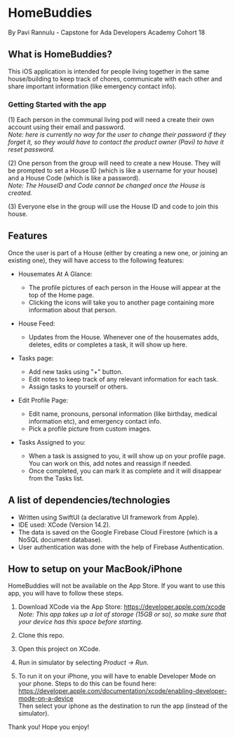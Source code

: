 # HomeBuddies
By Pavi Rannulu - Capstone for Ada Developers Academy Cohort 18

## What is HomeBuddies?
This iOS application is intended for people living together in the same house/building to keep track of chores, communicate with each other and share important information (like emergency contact info).

### Getting Started with the app
(1) Each person in the communal living pod will need a create their own account using their email and password.
<br>
*Note: here is currently no way for the user to change their password if they forget it, so they would have to contact the product owner (Pavi) to have it reset password.*

(2) One person from the group will need to create a new House. They will be prompted to set a House ID (which is like a username for your house) and a House Code (which is like a password).
<br>
*Note: The HouseID and Code cannot be changed once the House is created.*

(3) Everyone else in the group will use the House ID and code to join this house.


## Features
Once the user is part of a House (either by creating a new one, or joining an existing one), they will have access to the following features:
* Housemates At A Glance: 
	* The profile pictures of each person in the House will appear at the top of the Home page. 
	* Clicking the icons will take you to another page containing more information about that person.

* House Feed: 
	* Updates from the House. Whenever one of the housemates adds, deletes, edits or completes a task, it will show up here.
	
* Tasks page:
	* Add new tasks using "+" button.
	* Edit notes to keep track of any relevant information for each task.
	* Assign tasks to yourself or others.
	
* Edit Profile Page:
	* Edit name, pronouns, personal information (like birthday, medical information etc), and emergency contact info.
	* Pick a profile picture from custom images.

* Tasks Assigned to you:
	* When a task is assigned to you, it will show up on your profile page. You can work on this, add notes and reassign if needed.
	* Once completed, you can mark it as complete and it will disappear from the Tasks list.

## A list of dependencies/technologies
* Written using SwiftUI (a declarative UI framework from Apple).
* IDE used: XCode (Version 14.2). 
* The data is saved on the Google Firebase Cloud Firestore (which is a NoSQL document database). 
* User authentication was done with the help of Firebase Authentication.

## How to setup on your MacBook/iPhone
HomeBuddies will not be available on the App Store. If you want to use this app, you will have to follow these steps.

1. Download XCode via the App Store: https://developer.apple.com/xcode
<br> *Note: This app takes up a lot of storage (15GB or so), so make sure that your device has this space before starting.*

2. Clone this repo. 

3. Open this project on XCode.

4. Run in simulator by selecting *Product -> Run*.

5. To run it on your iPhone, you will have to enable Developer Mode on your phone. Steps to do this can be found here: https://developer.apple.com/documentation/xcode/enabling-developer-mode-on-a-device
<br> Then select your iphone as the destination to run the app (instead of the simulator).

Thank you! Hope you enjoy!
